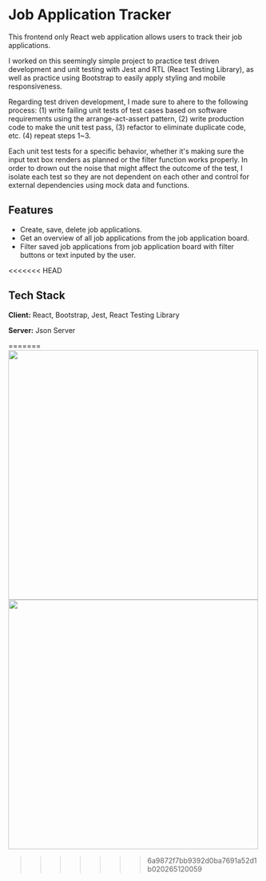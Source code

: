 
# Job Application Tracker

This frontend only React web application allows users to track their job applications.

I worked on this seemingly simple project to practice test driven development and unit testing with Jest 
and RTL (React Testing Library), as well as practice using Bootstrap to easily apply styling and mobile responsiveness.

Regarding test driven development, I made sure to ahere to the following process: 
(1) write failing unit tests of test cases based on software requirements
using the arrange-act-assert pattern, (2) write production code to make the unit test pass, (3) refactor to eliminate duplicate code, etc. (4) repeat steps 1~3.

Each unit test tests for a specific behavior, whether it's making sure the input 
text box renders as planned or the filter function works properly. In order to drown 
out the noise that might affect the outcome of the test, I isolate each test so they are 
not dependent on each other and control for external dependencies using mock data and 
functions. 






## Features

- Create, save, delete job applications.
- Get an overview of all job applications from the job application board. 
- Filter saved job applications from job application board with filter buttons or text inputed by the user.

<<<<<<< HEAD

## Tech Stack

**Client:** React, Bootstrap, Jest, React Testing Library

**Server:** Json Server

=======
<span>
  <img src="https://user-images.githubusercontent.com/56822167/139295289-a4f8fc92-cb66-4599-a134-15f450b12cff.PNG" width="500"/>
  <img src="https://user-images.githubusercontent.com/56822167/139295297-7f176ef9-bca1-4aa0-9c37-eb0d09a238ee.PNG" width="500"/>
</span>
>>>>>>> 6a9872f7bb9392d0ba7691a52d1b020265120059
